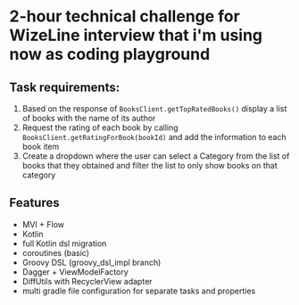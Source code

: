 #  2-hour technical challenge for WizeLine interview that i'm using now as coding playground


## Task requirements:

1. Based on the response of `BooksClient.getTopRatedBooks()` display a list of books with the name of its author
2. Request the rating of each book by calling `BooksClient.getRatingForBook(bookId)` and add the information to each book item
3. Create a dropdown where the user can select a Category from the list of books that they obtained and filter the list to only show books on that category

## Features

- MVI + Flow
- Kotlin
- full Kotlin dsl migration
- coroutines (basic)
- Groovy DSL (groovy_dsl_impl branch)
- Dagger + ViewModelFactory
- DiffUtils with RecyclerView adapter
- multi gradle file configuration for separate tasks and properties

